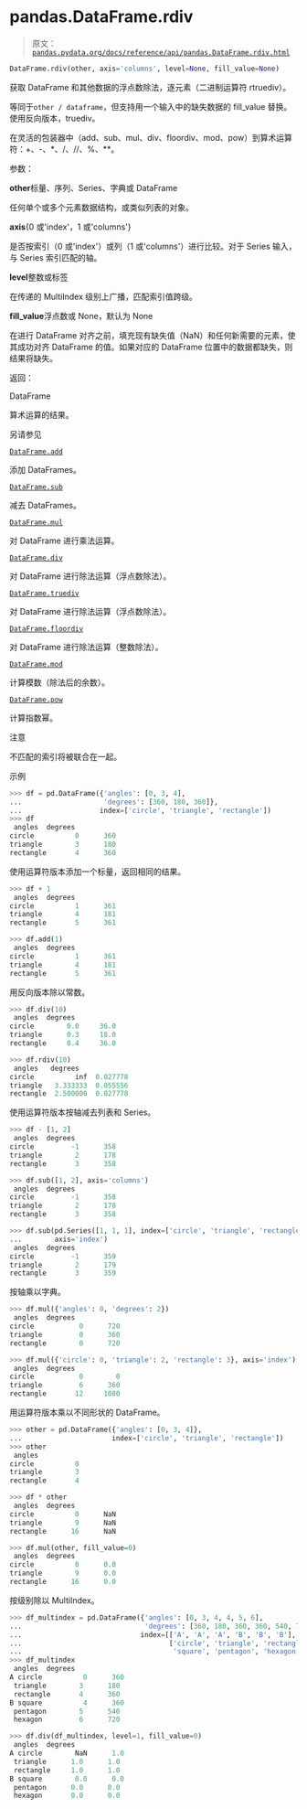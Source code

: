 # pandas.DataFrame.rdiv

> 原文：[`pandas.pydata.org/docs/reference/api/pandas.DataFrame.rdiv.html`](https://pandas.pydata.org/docs/reference/api/pandas.DataFrame.rdiv.html)

```py
DataFrame.rdiv(other, axis='columns', level=None, fill_value=None)
```

获取 DataFrame 和其他数据的浮点数除法，逐元素（二进制运算符 rtruediv）。

等同于`other / dataframe`，但支持用一个输入中的缺失数据的 fill_value 替换。使用反向版本，truediv。

在灵活的包装器中（add、sub、mul、div、floordiv、mod、pow）到算术运算符：+、-、*、/、//、%、**。

参数：

**other**标量、序列、Series、字典或 DataFrame

任何单个或多个元素数据结构，或类似列表的对象。

**axis**{0 或'index'，1 或'columns'}

是否按索引（0 或'index'）或列（1 或'columns'）进行比较。对于 Series 输入，与 Series 索引匹配的轴。

**level**整数或标签

在传递的 MultiIndex 级别上广播，匹配索引值跨级。

**fill_value**浮点数或 None，默认为 None

在进行 DataFrame 对齐之前，填充现有缺失值（NaN）和任何新需要的元素，使其成功对齐 DataFrame 的值。如果对应的 DataFrame 位置中的数据都缺失，则结果将缺失。

返回：

DataFrame

算术运算的结果。

另请参见

[`DataFrame.add`](https://pandas.pydata.org/docs/reference/api/pandas.DataFrame.add.html#pandas.DataFrame.add "pandas.DataFrame.add")

添加 DataFrames。

[`DataFrame.sub`](https://pandas.pydata.org/docs/reference/api/pandas.DataFrame.sub.html#pandas.DataFrame.sub "pandas.DataFrame.sub")

减去 DataFrames。

[`DataFrame.mul`](https://pandas.pydata.org/docs/reference/api/pandas.DataFrame.mul.html#pandas.DataFrame.mul "pandas.DataFrame.mul")

对 DataFrame 进行乘法运算。

[`DataFrame.div`](https://pandas.pydata.org/docs/reference/api/pandas.DataFrame.div.html#pandas.DataFrame.div "pandas.DataFrame.div")

对 DataFrame 进行除法运算（浮点数除法）。

[`DataFrame.truediv`](https://pandas.pydata.org/docs/reference/api/pandas.DataFrame.truediv.html#pandas.DataFrame.truediv "pandas.DataFrame.truediv")

对 DataFrame 进行除法运算（浮点数除法）。

[`DataFrame.floordiv`](https://pandas.pydata.org/docs/reference/api/pandas.DataFrame.floordiv.html#pandas.DataFrame.floordiv "pandas.DataFrame.floordiv")

对 DataFrame 进行除法运算（整数除法）。

[`DataFrame.mod`](https://pandas.pydata.org/docs/reference/api/pandas.DataFrame.mod.html#pandas.DataFrame.mod "pandas.DataFrame.mod")

计算模数（除法后的余数）。

[`DataFrame.pow`](https://pandas.pydata.org/docs/reference/api/pandas.DataFrame.pow.html#pandas.DataFrame.pow "pandas.DataFrame.pow")

计算指数幂。

注意

不匹配的索引将被联合在一起。

示例

```py
>>> df = pd.DataFrame({'angles': [0, 3, 4],
...                    'degrees': [360, 180, 360]},
...                   index=['circle', 'triangle', 'rectangle'])
>>> df
 angles  degrees
circle          0      360
triangle        3      180
rectangle       4      360 
```

使用运算符版本添加一个标量，返回相同的结果。

```py
>>> df + 1
 angles  degrees
circle          1      361
triangle        4      181
rectangle       5      361 
```

```py
>>> df.add(1)
 angles  degrees
circle          1      361
triangle        4      181
rectangle       5      361 
```

用反向版本除以常数。

```py
>>> df.div(10)
 angles  degrees
circle        0.0     36.0
triangle      0.3     18.0
rectangle     0.4     36.0 
```

```py
>>> df.rdiv(10)
 angles   degrees
circle          inf  0.027778
triangle   3.333333  0.055556
rectangle  2.500000  0.027778 
```

使用运算符版本按轴减去列表和 Series。

```py
>>> df - [1, 2]
 angles  degrees
circle         -1      358
triangle        2      178
rectangle       3      358 
```

```py
>>> df.sub([1, 2], axis='columns')
 angles  degrees
circle         -1      358
triangle        2      178
rectangle       3      358 
```

```py
>>> df.sub(pd.Series([1, 1, 1], index=['circle', 'triangle', 'rectangle']),
...        axis='index')
 angles  degrees
circle         -1      359
triangle        2      179
rectangle       3      359 
```

按轴乘以字典。

```py
>>> df.mul({'angles': 0, 'degrees': 2})
 angles  degrees
circle           0      720
triangle         0      360
rectangle        0      720 
```

```py
>>> df.mul({'circle': 0, 'triangle': 2, 'rectangle': 3}, axis='index')
 angles  degrees
circle           0        0
triangle         6      360
rectangle       12     1080 
```

用运算符版本乘以不同形状的 DataFrame。

```py
>>> other = pd.DataFrame({'angles': [0, 3, 4]},
...                      index=['circle', 'triangle', 'rectangle'])
>>> other
 angles
circle          0
triangle        3
rectangle       4 
```

```py
>>> df * other
 angles  degrees
circle          0      NaN
triangle        9      NaN
rectangle      16      NaN 
```

```py
>>> df.mul(other, fill_value=0)
 angles  degrees
circle          0      0.0
triangle        9      0.0
rectangle      16      0.0 
```

按级别除以 MultiIndex。

```py
>>> df_multindex = pd.DataFrame({'angles': [0, 3, 4, 4, 5, 6],
...                              'degrees': [360, 180, 360, 360, 540, 720]},
...                             index=[['A', 'A', 'A', 'B', 'B', 'B'],
...                                    ['circle', 'triangle', 'rectangle',
...                                     'square', 'pentagon', 'hexagon']])
>>> df_multindex
 angles  degrees
A circle          0      360
 triangle        3      180
 rectangle       4      360
B square          4      360
 pentagon        5      540
 hexagon         6      720 
```

```py
>>> df.div(df_multindex, level=1, fill_value=0)
 angles  degrees
A circle        NaN      1.0
 triangle      1.0      1.0
 rectangle     1.0      1.0
B square        0.0      0.0
 pentagon      0.0      0.0
 hexagon       0.0      0.0 
```

